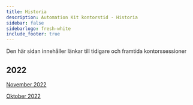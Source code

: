 ```yaml
---
title: Historia
description: Automation Kit kontorstid - Historia
sidebar: false
sidebarlogo: fresh-white
include_footer: true
---
```

Den här sidan innehåller länkar till tidigare och framtida kontorssessioner

## 2022

[November 2022](/sv/office-hours/november-2022)

[Oktober 2022](/sv/office-hours/october-2022)
